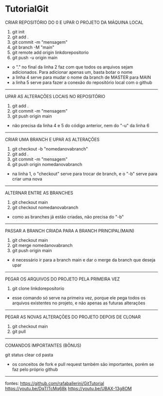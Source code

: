 # TutorialGit

CRIAR REPOSITÓRIO DO 0 E UPAR O PROJETO DA MÁQUINA LOCAL

1. git init
2. git add .
3. git commit -m "mensagem"
4. git branch -M "main"
5. git remote add origin linkdorepositorio
6. git push -u origin main

* o "." no final da linha 2 faz com que todos os arquivos sejam adicionados. Para adicionar apenas um, basta botar o nome
* a linha 4 serve para mudar o nome da branch de MASTER para MAIN
* a linha 5 serve para fazer a conexão do repositório local com o github

-------

UPAR AS ALTERAÇÕES LOCAIS NO REPOSITÓRIO

1. git add .
2. git commit -m "mensagem"
3. git push origin main

* não precisa da linha 4 e 5 do código anterior, nem do "-u" da linha 6

-------

CRIAR UMA BRANCH E UPAR AS ALTERAÇÕES

1. git checkout -b "nomedanovabranch"
2. git add .
3. git commit -m "mensagem"
4. git push origin nomedanovabranch

* na linha 1, o "checkout" serve para trocar de branch, e o "-b" serve para criar uma nova 

-------

ALTERNAR ENTRE AS BRANCHES

1. git checkout main
2. git checkout nomedanovabranch

* como as branches já estão criadas, não precisa do "-b"

-------

PASSAR A BRANCH CRIADA PARA A BRANCH PRINCIPAL(MAIN)

1. git checkout main
2. git merge nomedanovabranch
3. git push origin main

* é necessário ir para a branch main e dar o merge da branch que deseja upar 

-------

PEGAR OS ARQUIVOS DO PROJETO PELA PRIMEIRA VEZ

1. git clone linkdorepositorio

* esse comando só serve na primeira vez, porque ele pega todos os arquivos existentes no projeto, e não apenas as futuras alterações

-------

PEGAR AS NOVAS ALTERAÇÕES DO PROJETO DEPOIS DE CLONAR

1. git checkout main
2. git pull

-------

COMANDOS IMPORTANTES (BÔNUS)

git status
clear
cd pasta

* os conceitos de fork e pull request também são importantes, porém se faz pelo próprio github

-------

fontes:
https://github.com/rafaballerini/GitTutorial
https://youtu.be/DqTITcMq68k
https://youtu.be/UBAX-13g8OM
